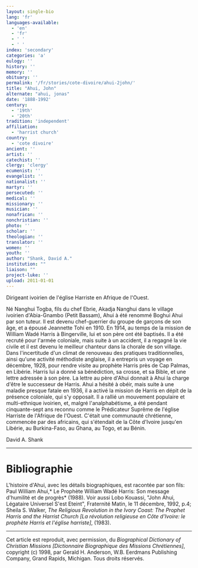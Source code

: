 ```yaml
---
layout: single-bio
lang: 'fr'
languages-available:
  - 'en'
  - 'fr'
  - ' '
  - ' '
index: 'secondary'
categories: 'a'
eulogy: ''
history: ''
memory: ''
obituary: ''
permalink: '/fr/stories/cote-divoire/ahui-2john/'
title: "Ahui, John"
alternate: "ahui, jonas"
date: '1888-1992'
century:
  - '19th'
  - '20th'
tradition: 'independent'
affiliation:
  - 'harrist church'
country:
  - 'cote divoire'
ancient: ''
artist: ''
catechist: ''
clergy: 'clergy'
ecumenist: ''
evangelist: ''
nationalist: ''
martyr: ''
persecuted: ''
medical: ''
missionary: ''
musician: ''
nonafrican: ''
nonchristian: ''
photo: ''
scholar: ''
theologian: ''
translator: ''
women: ''
youth: ''
author: "Shank, David A."
institution: ""
liaison: ""
project-luke: ''
upload: 2011-01-01
---
```




Dirigeant ivoirien de l'église Harriste en Afrique de l'Ouest.

Né Nanghui Togba, fils du chef Ebrie, Akadja Nanghui dans le village ivoirien d'Abia-Gnambo (Petit Bassam), Ahui à été renommé Boghui Ahui par son tuteur. Il est devenu chef-guerrier du groupe de garçons de son âge, et a épousé Jeannette Tohi en 1910. En 1914, au temps de la mission de William Wadé Harris à Bingerville, lui et son père ont été baptisés.  Il a été recruté pour l'armée coloniale, mais suite à un accident, il a regagné la vie civile et il est devenu le meilleur chanteur dans la chorale de son village. Dans l'incertitude d'un climat de renouveau des pratiques traditionnelles, ainsi qu'une activité méthodiste anglaise, il a entrepris un voyage en décembre, 1928, pour rendre visite au prophète Harris près de Cap Palmas, en Libérie. Harris lui a donné sa bénédiction, sa crosse, et sa Bible, et une lettre adressée à son père.  La lettre au père d'Ahui donnait à Ahui la charge d'être le successeur de Harris. Ahui a hésité à obéir, mais suite à une maladie presque fatale en 1936, il a activé la mission de Harris en dépit de la présence coloniale, qui s'y opposait. Il a rallié un mouvement populaire et multi-ethnique ivoirien, et, malgré l'analphabétisme, a été pendant cinquante-sept ans reconnu comme le Prédicateur Suprême de l'église Harriste de l'Afrique de l'Ouest. C'était une communauté chrétienne, commencée par des africains, qui s'étendait de la Côte d'Ivoire jusqu'en Libérie, au Burkina-Faso, au Ghana, au Togo, et au Bénin.

David A. Shank

---

# Bibliographie

L'histoire d'Ahui, avec les détails biographiques, est racontée par son fils: Paul William Ahui,* Le Prophète William Wadé Harris: Son message d'humilité et de progrès* (1988). Voir aussi Lobo Kouassi, "John Ahui, Légataire Universel S'est Eteint", Fraternité Matin, le 11 décembre, 1992, p.4; Sheila S. Walker, *The Religious Revolution in the Ivory Coast: The Prophet Harris and the Harrist Church [La révolution religieuse en Côte d'Ivoire: le prophète Harris et l'église harriste]*, (1983).

---

Cet article est reproduit, avec permission, du *Biographical Dictionary of Christian Missions [Dictionnaire Biographique des Missions Chrétiennes]*, copyright (c) 1998, par Gerald H. Anderson, W.B. Eerdmans Publishing Company, Grand Rapids, Michigan. Tous droits réservés.
